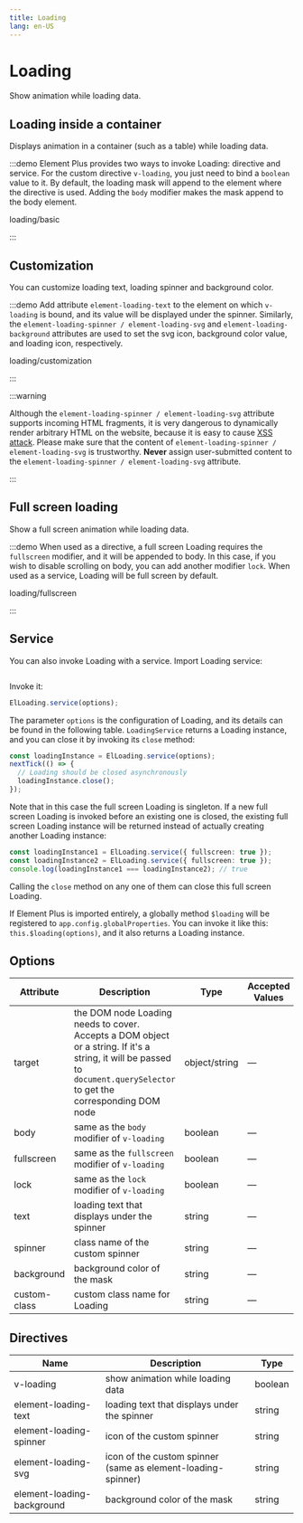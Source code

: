```yaml
---
title: Loading
lang: en-US
---
```


# Loading

Show animation while loading data.

## Loading inside a container

Displays animation in a container (such as a table) while loading data.

:::demo Element Plus provides two ways to invoke Loading: directive and service. For the custom directive `v-loading`, you just need to bind a `boolean` value to it. By default, the loading mask will append to the element where the directive is used. Adding the `body` modifier makes the mask append to the body element.

loading/basic

:::

## Customization

You can customize loading text, loading spinner and background color.

:::demo Add attribute `element-loading-text` to the element on which `v-loading` is bound, and its value will be displayed under the spinner. Similarly, the `element-loading-spinner / element-loading-svg` and `element-loading-background` attributes are used to set the svg icon, background color value, and loading icon, respectively.

loading/customization

:::

:::warning

Although the `element-loading-spinner / element-loading-svg` attribute supports incoming HTML fragments, it is very dangerous to dynamically render arbitrary HTML on the website, because it is easy to cause [XSS attack](https://en.wikipedia.org/wiki/Cross-site_scripting). Please make sure that the content of `element-loading-spinner / element-loading-svg` is trustworthy. **Never** assign user-submitted content to the `element-loading-spinner / element-loading-svg` attribute.

:::

## Full screen loading

Show a full screen animation while loading data.

:::demo When used as a directive, a full screen Loading requires the `fullscreen` modifier, and it will be appended to body. In this case, if you wish to disable scrolling on body, you can add another modifier `lock`. When used as a service, Loading will be full screen by default.

loading/fullscreen

:::

## Service

You can also invoke Loading with a service. Import Loading service:

```ts

```

Invoke it:

```ts
ElLoading.service(options);
```

The parameter `options` is the configuration of Loading, and its details can be found in the following table. `LoadingService` returns a Loading instance, and you can close it by invoking its `close` method:

```ts
const loadingInstance = ElLoading.service(options);
nextTick(() => {
  // Loading should be closed asynchronously
  loadingInstance.close();
});
```

Note that in this case the full screen Loading is singleton. If a new full screen Loading is invoked before an existing one is closed, the existing full screen Loading instance will be returned instead of actually creating another Loading instance:

```ts
const loadingInstance1 = ElLoading.service({ fullscreen: true });
const loadingInstance2 = ElLoading.service({ fullscreen: true });
console.log(loadingInstance1 === loadingInstance2); // true
```

Calling the `close` method on any one of them can close this full screen Loading.

If Element Plus is imported entirely, a globally method `$loading` will be registered to `app.config.globalProperties`. You can invoke it like this: `this.$loading(options)`, and it also returns a Loading instance.

## Options

| Attribute    | Description                                                                                                                                                              | Type          | Accepted Values | Default       |
| ------------ | ------------------------------------------------------------------------------------------------------------------------------------------------------------------------ | ------------- | --------------- | ------------- |
| target       | the DOM node Loading needs to cover. Accepts a DOM object or a string. If it's a string, it will be passed to `document.querySelector` to get the corresponding DOM node | object/string | —               | document.body |
| body         | same as the `body` modifier of `v-loading`                                                                                                                               | boolean       | —               | false         |
| fullscreen   | same as the `fullscreen` modifier of `v-loading`                                                                                                                         | boolean       | —               | true          |
| lock         | same as the `lock` modifier of `v-loading`                                                                                                                               | boolean       | —               | false         |
| text         | loading text that displays under the spinner                                                                                                                             | string        | —               | —             |
| spinner      | class name of the custom spinner                                                                                                                                         | string        | —               | —             |
| background   | background color of the mask                                                                                                                                             | string        | —               | —             |
| custom-class | custom class name for Loading                                                                                                                                            | string        | —               | —             |

## Directives

| Name                       | Description                                                  | Type    |
| -------------------------- | ------------------------------------------------------------ | ------- |
| v-loading                  | show animation while loading data                            | boolean |
| element-loading-text       | loading text that displays under the spinner                 | string  |
| element-loading-spinner    | icon of the custom spinner                                   | string  |
| element-loading-svg        | icon of the custom spinner (same as element-loading-spinner) | string  |
| element-loading-background | background color of the mask                                 | string  |
